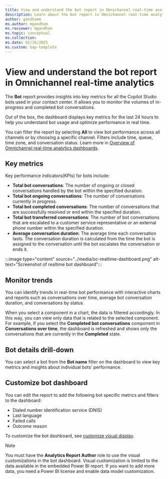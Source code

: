 ```yaml
---
title: View and understand the bot report in Omnichannel real-time analytics
description: Learn about the bot report in Omnichannel real-time analytics.
author: gandhamm
ms.author: mgandham
ms.reviewer: mgandham
ms.topic: conceptual 
ms.collection: 
ms.date: 01/16/2025
ms.custom: bap-template 
---
```


# View and understand the bot report in Omnichannel real-time analytics

The **Bot** report provides insights into key metrics for all the Copilot Studio bots used in your contact center. It allows you to monitor the volumes of in-progress and completed bot conversations.

Out of the box, the dashboard displays key metrics for the last 24 hours to help you understand bot usage and optimize performance in real time.

You can filter the report by selecting **All** to view bot performance across all channels or by choosing a specific channel. Filters include time, queue, time zone, and conversation status. Learn more in [Overview of Omnichannel real-time analytics dashboards](/dynamics365/customer-service/use/intro-realtime-analytics-dashboard#filter-information-displayed-on-dashboard).


## Key metrics

Key performance indicators(KPIs) for bots include:

- **Total bot conversations**: The number of ongoing or closed conversations handled by the bot within the specified duration.
- **Total bot ongoing conversations**: The number of conversations currently in progress.
- **Total bot completed conversations**: The number of conversations that are successfully resolved or end within the specified duration.
- **Total bot transferred conversations**: The number of bot conversations that are escalated to a customer service representative or an external phone number within the specified duration.
- **Average conversation duration**: The average time each conversation lasts. The conversation duration is calculated from the time the bot is assigned to the conversation until the bot escalates the conversation or ends it.

:::image type="content" source="../media/oc-realtime-dashboard.png" alt-text="Screenshot of realtime bot dashboard"::: 

## Monitor trends

You can identify trends in real-time bot performance with interactive charts and reports such as conversations over time, average bot conversation duration, and conversations by status.

When you select a component in a chart, the data is filtered accordingly. In this way, you can view only data that is related to the selected component. For example, if you select the **Completed bot conversations** component in **Conversations over time**, the dashboard is refreshed and shows only the conversations that are currently in the **Completed** state.

## Bot details drill-down

You can select a bot from the **Bot name** filter on the dashboard to view key metrics and insights about individual bots' performance.

## Customize bot dashboard

You can edit the report to add the following bot specific metrics and filters to the dashboard:

- Dialed number identification service (DNIS)
- Last language
- Failed calls
- Outcome reason

To customize the bot dashboard, see [customize visual display](customize-agent-dashboard.md). 

> [!NOTE]
> You must have the **Analytics Report Author** role to use the visual customizations in the bot dashboard. Visual customization is limited to the data available in the embedded Power BI report. If you want to add more data, you need a Power BI license and enable data model customization.
